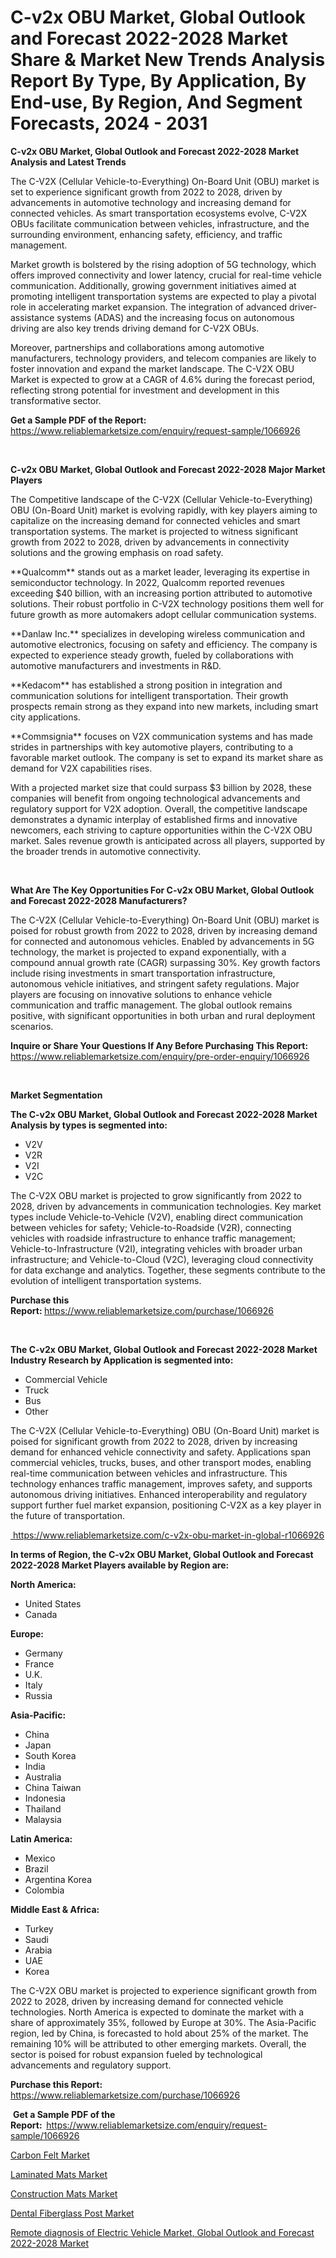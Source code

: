 <p><h1>C-v2x OBU Market, Global Outlook and Forecast 2022-2028 Market Share & Market New Trends Analysis Report By Type, By Application, By End-use, By Region, And Segment Forecasts, 2024 - 2031</h1></p><p><strong>C-v2x OBU Market, Global Outlook and Forecast 2022-2028 Market Analysis and Latest Trends</strong></p>
<p><p>The C-V2X (Cellular Vehicle-to-Everything) On-Board Unit (OBU) market is set to experience significant growth from 2022 to 2028, driven by advancements in automotive technology and increasing demand for connected vehicles. As smart transportation ecosystems evolve, C-V2X OBUs facilitate communication between vehicles, infrastructure, and the surrounding environment, enhancing safety, efficiency, and traffic management.</p><p>Market growth is bolstered by the rising adoption of 5G technology, which offers improved connectivity and lower latency, crucial for real-time vehicle communication. Additionally, growing government initiatives aimed at promoting intelligent transportation systems are expected to play a pivotal role in accelerating market expansion. The integration of advanced driver-assistance systems (ADAS) and the increasing focus on autonomous driving are also key trends driving demand for C-V2X OBUs.</p><p>Moreover, partnerships and collaborations among automotive manufacturers, technology providers, and telecom companies are likely to foster innovation and expand the market landscape. The C-V2X OBU Market is expected to grow at a CAGR of 4.6% during the forecast period, reflecting strong potential for investment and development in this transformative sector.</p></p>
<p><strong>Get a Sample PDF of the Report:&nbsp;</strong> <a href="https://www.reliablemarketsize.com/enquiry/request-sample/1066926?utm_campaign=1131&utm_medium=2&utm_source=Github&utm_content=ia&utm_term=04122024&utm_id=c-v2x-obu-market-global-outlook-and-forecast-2022-2028">https://www.reliablemarketsize.com/enquiry/request-sample/1066926</a></p>
<p>&nbsp;</p>
<p><strong>C-v2x OBU Market, Global Outlook and Forecast 2022-2028 Major Market Players</strong></p>
<p><p>The Competitive landscape of the C-V2X (Cellular Vehicle-to-Everything) OBU (On-Board Unit) market is evolving rapidly, with key players aiming to capitalize on the increasing demand for connected vehicles and smart transportation systems. The market is projected to witness significant growth from 2022 to 2028, driven by advancements in connectivity solutions and the growing emphasis on road safety.</p><p>**Qualcomm** stands out as a market leader, leveraging its expertise in semiconductor technology. In 2022, Qualcomm reported revenues exceeding $40 billion, with an increasing portion attributed to automotive solutions. Their robust portfolio in C-V2X technology positions them well for future growth as more automakers adopt cellular communication systems.</p><p>**Danlaw Inc.** specializes in developing wireless communication and automotive electronics, focusing on safety and efficiency. The company is expected to experience steady growth, fueled by collaborations with automotive manufacturers and investments in R&D.</p><p>**Kedacom** has established a strong position in integration and communication solutions for intelligent transportation. Their growth prospects remain strong as they expand into new markets, including smart city applications.</p><p>**Commsignia** focuses on V2X communication systems and has made strides in partnerships with key automotive players, contributing to a favorable market outlook. The company is set to expand its market share as demand for V2X capabilities rises.</p><p>With a projected market size that could surpass $3 billion by 2028, these companies will benefit from ongoing technological advancements and regulatory support for V2X adoption. Overall, the competitive landscape demonstrates a dynamic interplay of established firms and innovative newcomers, each striving to capture opportunities within the C-V2X OBU market. Sales revenue growth is anticipated across all players, supported by the broader trends in automotive connectivity.</p></p>
<p>&nbsp;</p>
<p><strong>What Are The Key Opportunities For C-v2x OBU Market, Global Outlook and Forecast 2022-2028 Manufacturers?</strong></p>
<p><p>The C-V2X (Cellular Vehicle-to-Everything) On-Board Unit (OBU) market is poised for robust growth from 2022 to 2028, driven by increasing demand for connected and autonomous vehicles. Enabled by advancements in 5G technology, the market is projected to expand exponentially, with a compound annual growth rate (CAGR) surpassing 30%. Key growth factors include rising investments in smart transportation infrastructure, autonomous vehicle initiatives, and stringent safety regulations. Major players are focusing on innovative solutions to enhance vehicle communication and traffic management. The global outlook remains positive, with significant opportunities in both urban and rural deployment scenarios.</p></p>
<p><strong>Inquire or Share Your Questions If Any Before Purchasing This Report:</strong> <a href="https://www.reliablemarketsize.com/enquiry/pre-order-enquiry/1066926?utm_campaign=1131&utm_medium=2&utm_source=Github&utm_content=ia&utm_term=04122024&utm_id=c-v2x-obu-market-global-outlook-and-forecast-2022-2028">https://www.reliablemarketsize.com/enquiry/pre-order-enquiry/1066926</a></p>
<p>&nbsp;</p>
<p><strong>Market Segmentation</strong></p>
<p><strong>The C-v2x OBU Market, Global Outlook and Forecast 2022-2028 Market Analysis by types is segmented into:</strong></p>
<p><ul><li>V2V</li><li>V2R</li><li>V2I</li><li>V2C</li></ul></p>
<p><p>The C-V2X OBU market is projected to grow significantly from 2022 to 2028, driven by advancements in communication technologies. Key market types include Vehicle-to-Vehicle (V2V), enabling direct communication between vehicles for safety; Vehicle-to-Roadside (V2R), connecting vehicles with roadside infrastructure to enhance traffic management; Vehicle-to-Infrastructure (V2I), integrating vehicles with broader urban infrastructure; and Vehicle-to-Cloud (V2C), leveraging cloud connectivity for data exchange and analytics. Together, these segments contribute to the evolution of intelligent transportation systems.</p></p>
<p><strong>Purchase this Report:&nbsp;</strong><a href="https://www.reliablemarketsize.com/purchase/1066926?utm_campaign=1131&utm_medium=2&utm_source=Github&utm_content=ia&utm_term=04122024&utm_id=c-v2x-obu-market-global-outlook-and-forecast-2022-2028">https://www.reliablemarketsize.com/purchase/1066926</a></p>
<p>&nbsp;</p>
<p><strong>The C-v2x OBU Market, Global Outlook and Forecast 2022-2028 Market Industry Research by Application is segmented into:</strong></p>
<p><ul><li>Commercial Vehicle</li><li>Truck</li><li>Bus</li><li>Other</li></ul></p>
<p><p>The C-V2X (Cellular Vehicle-to-Everything) OBU (On-Board Unit) market is poised for significant growth from 2022 to 2028, driven by increasing demand for enhanced vehicle connectivity and safety. Applications span commercial vehicles, trucks, buses, and other transport modes, enabling real-time communication between vehicles and infrastructure. This technology enhances traffic management, improves safety, and supports autonomous driving initiatives. Enhanced interoperability and regulatory support further fuel market expansion, positioning C-V2X as a key player in the future of transportation.</p></p>
<p><a href="https://www.reliablemarketsize.com/c-v2x-obu-market-in-global-r1066926?utm_campaign=1131&utm_medium=2&utm_source=Github&utm_content=ia&utm_term=04122024&utm_id=c-v2x-obu-market-global-outlook-and-forecast-2022-2028">&nbsp;https://www.reliablemarketsize.com/c-v2x-obu-market-in-global-r1066926</a></p>
<p><strong>In terms of Region, the C-v2x OBU Market, Global Outlook and Forecast 2022-2028 Market Players available by Region are:</strong></p>
<p>
    <p> <strong> North America: </strong>
        <ul>
            <li>United States</li>
            <li>Canada</li>
        </ul>
        </p> 
    <p> <strong> Europe: </strong>
        <ul>
            <li>Germany</li>
            <li>France</li>
            <li>U.K.</li>
            <li>Italy</li>
            <li>Russia</li>
        </ul>
        </p> 
    <p> <strong> Asia-Pacific: </strong>
        <ul>
            <li>China</li>
            <li>Japan</li>
            <li>South Korea</li>
            <li>India</li>
            <li>Australia</li>
            <li>China Taiwan</li>
            <li>Indonesia</li>
            <li>Thailand</li>
            <li>Malaysia</li>
        </ul>
        </p> 
    <p> <strong> Latin America: </strong>
        <ul>
            <li>Mexico</li>
            <li>Brazil</li>
            <li>Argentina Korea</li>
            <li>Colombia</li>
        </ul>
        </p> 
    <p> <strong> Middle East & Africa: </strong>
        <ul>
            <li>Turkey</li>
            <li>Saudi</li>
            <li>Arabia</li>
            <li>UAE</li>
            <li>Korea</li>
        </ul>
    </p>
    </p>
<p><p>The C-V2X OBU market is projected to experience significant growth from 2022 to 2028, driven by increasing demand for connected vehicle technologies. North America is expected to dominate the market with a share of approximately 35%, followed by Europe at 30%. The Asia-Pacific region, led by China, is forecasted to hold about 25% of the market. The remaining 10% will be attributed to other emerging markets. Overall, the sector is poised for robust expansion fueled by technological advancements and regulatory support.</p></p>
<p><strong>Purchase this Report: </strong><a href="https://www.reliablemarketsize.com/purchase/1066926?utm_campaign=1131&utm_medium=2&utm_source=Github&utm_content=ia&utm_term=04122024&utm_id=c-v2x-obu-market-global-outlook-and-forecast-2022-2028">https://www.reliablemarketsize.com/purchase/1066926</a></p>
<p>&nbsp;<strong>Get a Sample PDF of the Report:&nbsp;&nbsp;</strong><a href="https://www.reliablemarketsize.com/enquiry/request-sample/1066926?utm_campaign=1131&utm_medium=2&utm_source=Github&utm_content=ia&utm_term=04122024&utm_id=c-v2x-obu-market-global-outlook-and-forecast-2022-2028">https://www.reliablemarketsize.com/enquiry/request-sample/1066926</a></p>
<p><strong></strong></p>
<p><p><a href="https://issuu.com/reportprime-2/docs/carbon-felt-market-size-2030.pptx?utm_campaign=1131&utm_medium=2&utm_source=Github&utm_content=ia&utm_term=04122024&utm_id=c-v2x-obu-market-global-outlook-and-forecast-2022-2028">Carbon Felt Market</a></p><p><a href="https://www.linkedin.com/pulse/unveiling-market-trends-global-laminated-mats-growth-regional-nr0qe?utm_campaign=1131&utm_medium=2&utm_source=Github&utm_content=ia&utm_term=04122024&utm_id=c-v2x-obu-market-global-outlook-and-forecast-2022-2028">Laminated Mats Market</a></p><p><a href="https://www.linkedin.com/pulse/construction-mats-market-segmentation-geographical-regions-xveqe?utm_campaign=1131&utm_medium=2&utm_source=Github&utm_content=ia&utm_term=04122024&utm_id=c-v2x-obu-market-global-outlook-and-forecast-2022-2028">Construction Mats Market</a></p><p><a href="https://issuu.com/reportprime-2/docs/dental-fiberglass-post-market-size-2030.pptx?utm_campaign=1131&utm_medium=2&utm_source=Github&utm_content=ia&utm_term=04122024&utm_id=c-v2x-obu-market-global-outlook-and-forecast-2022-2028">Dental Fiberglass Post Market</a></p><p><a href="https://github.com/CliffMedina6/Market-Research-Report-List-7/blob/main/remote-diagnosis-of-electric-vehicle-market-global-outlook-and-forecast-2022-2028-market.md?utm_campaign=1131&utm_medium=2&utm_source=Github&utm_content=ia&utm_term=04122024&utm_id=c-v2x-obu-market-global-outlook-and-forecast-2022-2028">Remote diagnosis of Electric Vehicle Market, Global Outlook and Forecast 2022-2028 Market</a></p></p>